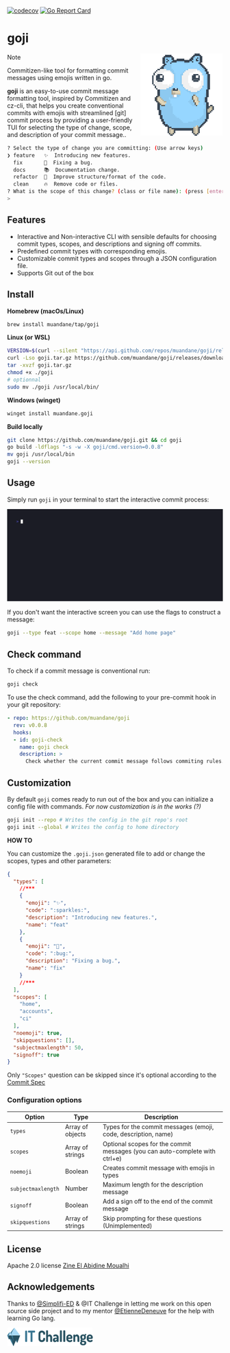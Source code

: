 [![codecov](https://codecov.io/gh/muandane/goji/branch/main/graph/badge.svg?token=0PYU31AH2S)](https://codecov.io/gh/muandane/goji) [![Go Report Card](https://goreportcard.com/badge/github.com/muandane/goji)](https://goreportcard.com/report/github.com/muandane/goji)
# goji

<img align="right" src="public/go-gopher.gif">

> [!NOTE]
> Commitizen-like tool for formatting commit messages using emojis written in go.

**goji** is an easy-to-use commit message formatting tool, inspired by Commitizen and cz-cli,
that helps you create conventional commits with emojis with streamlined [git] commit process by providing a user-friendly TUI
for selecting the type of change, scope, and description of your commit message..

```sh
? Select the type of change you are committing: (Use arrow keys)
❯ feature   ✨  Introducing new features.
  fix       🐛  Fixing a bug.
  docs      📚  Documentation change.
  refactor  🎨  Improve structure/format of the code.
  clean     🔥  Remove code or files.
? What is the scope of this change? (class or file name): (press [enter] to skip)
>
```

## Features

- Interactive and Non-interactive CLI with sensible defaults for choosing commit types, scopes, and descriptions and signing off commits.
- Predefined commit types with corresponding emojis.
- Customizable commit types and scopes through a JSON configuration file.
- Supports Git out of the box

## Install

**Homebrew (macOs/Linux)**

```sh
brew install muandane/tap/goji
```

**Linux (or WSL)**

```sh
VERSION=$(curl --silent "https://api.github.com/repos/muandane/goji/releases/latest" | jq .tag_name -r)
curl -Lso goji.tar.gz https://github.com/muandane/goji/releases/download/$VERSION/goji_${VERSION}_Linux_x86_64.tar.gz
tar -xvzf goji.tar.gz
chmod +x ./goji
# optionnal
sudo mv ./goji /usr/local/bin/
```

**Windows (winget)**

```sh
winget install muandane.goji
```

**Build locally**

```sh
git clone https://github.com/muandane/goji.git && cd goji
go build -ldflags "-s -w -X goji/cmd.version=0.0.8"
mv goji /usr/local/bin
goji --version
```

## Usage

Simply run `goji` in your terminal to start the interactive commit process:

![Goji gif](public/goji-demo.gif)

If you don't want the interactive screen you can use the flags to construct a message:

```sh
goji --type feat --scope home --message "Add home page"
```


## Check command

To check if a commit message is conventional run:

```sh
goji check
```

To use the check command, add the following to your pre-commit hook in your git repository:

```yaml
- repo: https://github.com/muandane/goji
  rev: v0.0.8
  hooks:
  - id: goji-check
    name: goji check
    description: >
      Check whether the current commit message follows commiting rules. Allow empty commit messages by default, because they typically indicate to Git that the commit should be aborted.
```


## Customization

By default `goji` comes ready to run out of the box and you can initialize a config file with commands. _For now customization is in the works (?)_

```sh
goji init --repo # Writes the config in the git repo's root
goji init --global # Writes the config to home directory
```

**HOW TO**

You can customize the `.goji.json` generated file to add or change the scopes, types and other parameters:

```json
{
  "types": [
    //***
    {
      "emoji": "✨",
      "code": ":sparkles:",
      "description": "Introducing new features.",
      "name": "feat"
    },
    {
      "emoji": "🐛",
      "code": ":bug:",
      "description": "Fixing a bug.",
      "name": "fix"
    }
    //***
  ],
  "scopes": [
    "home",
    "accounts",
    "ci"
  ],
  "noemoji": true,
  "skipquestions": [],
  "subjectmaxlength": 50,
  "signoff": true
}
```

Only `"Scopes"` question can be skipped since it's optional according to the [Commit Spec](https://www.conventionalcommits.org/en/v1.0.0/)

### Configuration options

| Option | Type | Description |
| ------ | ---- | ----------- |
| `types` | Array of objects | Types for the commit messages (emoji, code, description, name) |
| `scopes` | Array of strings | Optional scopes for the commit messages (you can auto-complete with ctrl+e) |
| `noemoji` | Boolean | Creates commit message with emojis in types |
| `subjectmaxlength` | Number | Maximum length for the description message |
| `signoff` | Boolean | Add a sign off to the end of the commit message |
| `skipquestions` | Array of strings | Skip prompting for these questions (Unimplemented)|

## License

Apache 2.0 license [Zine El Abidine Moualhi](https://www.linkedin.com/in/zinemoualhi/)

## Acknowledgements

Thanks to [@Simplifi-ED](https://www.simplified.fr) & @IT Challenge in letting me work on this open source side project and to my mentor [@EtienneDeneuve](https://github.com/EtienneDeneuve) for the help with learning Go lang.

<img align="center" src="public/logo.svg"  alt="IT Challenge" width="200"/>

<!-- adding pre-commit hook doc for goji check -->
